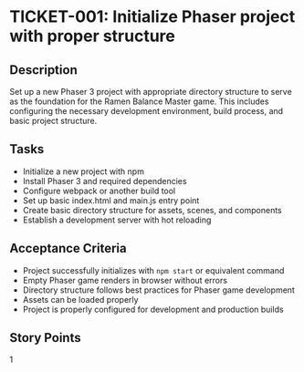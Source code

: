 # TICKET-001: Initialize Phaser project with proper structure

## Description
Set up a new Phaser 3 project with appropriate directory structure to serve as the foundation for the Ramen Balance Master game. This includes configuring the necessary development environment, build process, and basic project structure.

## Tasks
- Initialize a new project with npm
- Install Phaser 3 and required dependencies
- Configure webpack or another build tool
- Set up basic index.html and main.js entry point
- Create basic directory structure for assets, scenes, and components
- Establish a development server with hot reloading

## Acceptance Criteria
- Project successfully initializes with `npm start` or equivalent command
- Empty Phaser game renders in browser without errors
- Directory structure follows best practices for Phaser game development
- Assets can be loaded properly
- Project is properly configured for development and production builds

## Story Points
1 